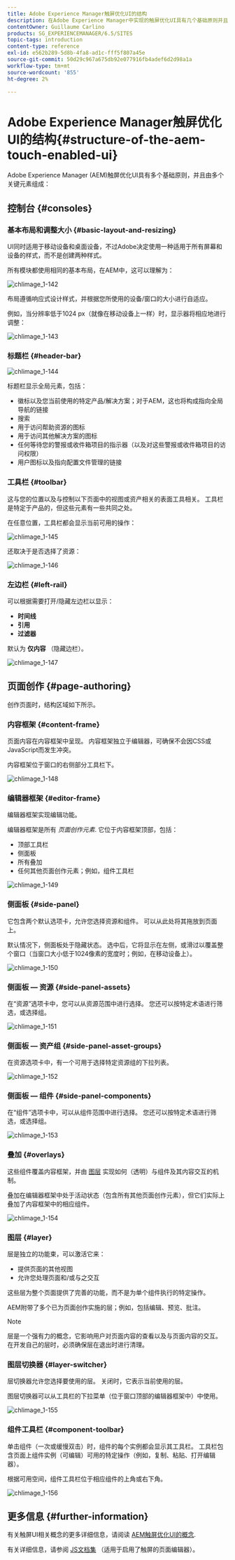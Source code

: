 ```yaml
---
title: Adobe Experience Manager触屏优化UI的结构
description: 在Adobe Experience Manager中实现的触屏优化UI具有几个基础原则并且由几个关键元素组成
contentOwner: Guillaume Carlino
products: SG_EXPERIENCEMANAGER/6.5/SITES
topic-tags: introduction
content-type: reference
exl-id: e562b289-5d8b-4fa8-ad1c-fff5f807a45e
source-git-commit: 50d29c967a675db92e077916fb4adef6d2d98a1a
workflow-type: tm+mt
source-wordcount: '855'
ht-degree: 2%

---
```


# Adobe Experience Manager触屏优化UI的结构{#structure-of-the-aem-touch-enabled-ui}

Adobe Experience Manager (AEM)触屏优化UI具有多个基础原则，并且由多个关键元素组成：

## 控制台 {#consoles}

### 基本布局和调整大小 {#basic-layout-and-resizing}

UI同时适用于移动设备和桌面设备，不过Adobe决定使用一种适用于所有屏幕和设备的样式，而不是创建两种样式。

所有模块都使用相同的基本布局，在AEM中，这可以理解为：

![chlimage_1-142](assets/chlimage_1-142.png)

布局遵循响应式设计样式，并根据您所使用的设备/窗口的大小进行自适应。

例如，当分辨率低于1024 px（就像在移动设备上一样）时，显示器将相应地进行调整：

![chlimage_1-143](assets/chlimage_1-143.png)

### 标题栏 {#header-bar}

![chlimage_1-144](assets/chlimage_1-144.png)

标题栏显示全局元素，包括：

* 徽标以及您当前使用的特定产品/解决方案；对于AEM，这也将构成指向全局导航的链接
* 搜索
* 用于访问帮助资源的图标
* 用于访问其他解决方案的图标
* 任何等待您的警报或收件箱项目的指示器（以及对这些警报或收件箱项目的访问权限）
* 用户图标以及指向配置文件管理的链接

### 工具栏 {#toolbar}

这与您的位置以及与控制以下页面中的视图或资产相关的表面工具相关。 工具栏是特定于产品的，但这些元素有一些共同之处。

在任意位置，工具栏都会显示当前可用的操作：

![chlimage_1-145](assets/chlimage_1-145.png)

还取决于是否选择了资源：

![chlimage_1-146](assets/chlimage_1-146.png)

### 左边栏 {#left-rail}

可以根据需要打开/隐藏左边栏以显示：

* **时间线**
* **引用**
* **过滤器**

默认为 **仅内容** （隐藏边栏）。

![chlimage_1-147](assets/chlimage_1-147.png)

## 页面创作 {#page-authoring}

创作页面时，结构区域如下所示。

### 内容框架 {#content-frame}

页面内容在内容框架中呈现。 内容框架独立于编辑器，可确保不会因CSS或JavaScript而发生冲突。

内容框架位于窗口的右侧部分工具栏下。

![chlimage_1-148](assets/chlimage_1-148.png)

### 编辑器框架 {#editor-frame}

编辑器框架实现编辑功能。

编辑器框架是所有 *页面创作元素*. 它位于内容框架顶部，包括：

* 顶部工具栏
* 侧面板
* 所有叠加
* 任何其他页面创作元素；例如，组件工具栏

![chlimage_1-149](assets/chlimage_1-149.png)

### 侧面板 {#side-panel}

它包含两个默认选项卡，允许您选择资源和组件。 可以从此处将其拖放到页面上。

默认情况下，侧面板处于隐藏状态。 选中后，它将显示在左侧，或滑过以覆盖整个窗口（当窗口大小低于1024像素的宽度时；例如，在移动设备上）。

![chlimage_1-150](assets/chlimage_1-150.png)

### 侧面板 — 资源 {#side-panel-assets}

在“资源”选项卡中，您可以从资源范围中进行选择。 您还可以按特定术语进行筛选，或选择组。

![chlimage_1-151](assets/chlimage_1-151.png)

### 侧面板 — 资产组 {#side-panel-asset-groups}

在资源选项卡中，有一个可用于选择特定资源组的下拉列表。

![chlimage_1-152](assets/chlimage_1-152.png)

### 侧面板 — 组件 {#side-panel-components}

在“组件”选项卡中，可以从组件范围中进行选择。 您还可以按特定术语进行筛选，或选择组。

![chlimage_1-153](assets/chlimage_1-153.png)

### 叠加 {#overlays}

这些组件覆盖内容框架，并由 [图层](#layer) 实现如何（透明）与组件及其内容交互的机制。

叠加在编辑器框架中处于活动状态（包含所有其他页面创作元素），但它们实际上叠加了内容框架中的相应组件。

![chlimage_1-154](assets/chlimage_1-154.png)

### 图层 {#layer}

层是独立的功能束，可以激活它来：

* 提供页面的其他视图
* 允许您处理页面和/或与之交互

这些层为整个页面提供了完善的功能，而不是为单个组件执行的特定操作。

AEM附带了多个已为页面创作实施的层；例如，包括编辑、预览、批注。

>[!NOTE]
>
>层是一个强有力的概念，它影响用户对页面内容的查看以及与页面内容的交互。 在开发自己的层时，必须确保层在退出时进行清理。

### 图层切换器 {#layer-switcher}

层切换器允许您选择要使用的层。 关闭时，它表示当前使用的层。

图层切换器可以从工具栏的下拉菜单（位于窗口顶部的编辑器框架中）中使用。

![chlimage_1-155](assets/chlimage_1-155.png)

### 组件工具栏 {#component-toolbar}

单击组件（一次或缓慢双击）时，组件的每个实例都会显示其工具栏。 工具栏包含页面上组件实例（可编辑）可用的特定操作（例如，复制、粘贴、打开编辑器）。

根据可用空间，组件工具栏位于相应组件的上角或右下角。

![chlimage_1-156](assets/chlimage_1-156.png)

## 更多信息 {#further-information}

有关触屏UI相关概念的更多详细信息，请阅读 [AEM触屏优化UI的概念](/help/sites-developing/touch-ui-concepts.md).

有关详细信息，请参阅 [JS文档集](https://helpx.adobe.com/experience-manager/6-5/sites/developing/using/reference-materials/jsdoc/ui-touch/editor-core/index.html) （适用于启用了触屏的页面编辑器）。

